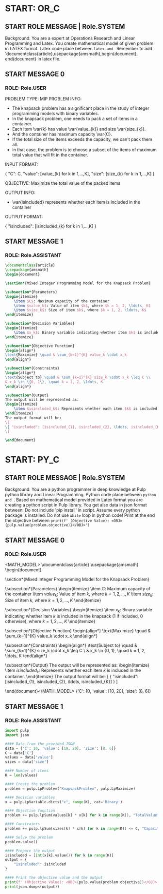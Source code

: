 # START: OR_C 
## START ROLE MESSAGE | Role.SYSTEM 
Background: You are a expert at Operations Research and Linear Programming and Latex. You create mathematical model of given problem in LATEX format. Latex code place between ```latex and ``` Remember to add 'documentclass{article},usepackage{amsmath},begin{document}, end{document} in latex file. 
## START MESSAGE 0 
### ROLE: Role.USER
<DESCRIPTION>
PROBLEM TYPE: MIP
PROBLEM INFO:

- The knapsack problem has a significant place in the study of integer programming models with binary variables. 
- In the knapsack problem, one needs to pack a set of items in a container.
- Each item \var{k} has value \var{value_{k}} and size \var{size_{k}}.
- And the container has maximum capacity \var{C}. 
- If the total size of the items exceeds the capacity, we can't pack them all. 
- In that case, the problem is to choose a subset of the items of maximum total value that will fit in the container. 

INPUT FORMAT:

{
	"C": C,
	"value": [value_{k} for k in 1,...,K],
	"size": [size_{k} for k in 1,...,K]
}


OBJECTIVE: Maximize the total value of the packed items

OUTPUT INFO:

- \var{isincluded} represents whether each item is included in the container

OUTPUT FORMAT:

{
	"isincluded": [isincluded_{k} for k in 1,...,K]
}
</DESCRIPTION>


## START MESSAGE 1 
### ROLE: Role.ASSISTANT
```latex
\documentclass{article}
\usepackage{amsmath}
\begin{document}

\section*{Mixed Integer Programming Model for the Knapsack Problem}

\subsection*{Parameters}
\begin{itemize}
    \item $C$: Maximum capacity of the container
    \item $value_k$: Value of item $k$, where $k = 1, 2, \ldots, K$
    \item $size_k$: Size of item $k$, where $k = 1, 2, \ldots, K$
\end{itemize}

\subsection*{Decision Variables}
\begin{itemize}
    \item $x_k$: Binary variable indicating whether item $k$ is included in the knapsack (1 if included, 0 otherwise), where $k = 1, 2, \ldots, K$
\end{itemize}

\subsection*{Objective Function}
\begin{align*}
\text{Maximize} \quad & \sum_{k=1}^{K} value_k \cdot x_k
\end{align*}

\subsection*{Constraints}
\begin{align*}
\text{Subject to} \quad & \sum_{k=1}^{K} size_k \cdot x_k \leq C \\
& x_k \in \{0, 1\}, \quad k = 1, 2, \ldots, K
\end{align*}

\subsection*{Output}
The output will be represented as:
\begin{itemize}
    \item $isincluded_k$: Represents whether each item $k$ is included in the container.
\end{itemize}
The output format will be:
\[
\{ "isincluded": [isincluded_{1}, isincluded_{2}, \ldots, isincluded_{K}] \}
\]

\end{document}
```

# START: PY_C 
## START ROLE MESSAGE | Role.SYSTEM 
Background: You are a python programmer in deep knowledge at Pulp python library and Linear Programming. Python code place between ```python and ```. Based on mathematical model provided in Latex format you are creating a python script in Pulp library. You get also data in json format between: <DATA></DATA> Do not include 'pip install' in script. Assume every python package is installed. Do not use `while` loop in python code! Print at the end the objective between <OBJ></OBJ> `print(f' (Objective Value): <OBJ>{pulp.value(problem.objective)}</OBJ>')` 
## START MESSAGE 0 
### ROLE: Role.USER
<MATH_MODEL>
\documentclass{article}
\usepackage{amsmath}
\begin{document}

\section*{Mixed Integer Programming Model for the Knapsack Problem}

\subsection*{Parameters}
\begin{itemize}
    \item $C$: Maximum capacity of the container
    \item $value_k$: Value of item $k$, where $k = 1, 2, \ldots, K$
    \item $size_k$: Size of item $k$, where $k = 1, 2, \ldots, K$
\end{itemize}

\subsection*{Decision Variables}
\begin{itemize}
    \item $x_k$: Binary variable indicating whether item $k$ is included in the knapsack (1 if included, 0 otherwise), where $k = 1, 2, \ldots, K$
\end{itemize}

\subsection*{Objective Function}
\begin{align*}
\text{Maximize} \quad & \sum_{k=1}^{K} value_k \cdot x_k
\end{align*}

\subsection*{Constraints}
\begin{align*}
\text{Subject to} \quad & \sum_{k=1}^{K} size_k \cdot x_k \leq C \\
& x_k \in \{0, 1\}, \quad k = 1, 2, \ldots, K
\end{align*}

\subsection*{Output}
The output will be represented as:
\begin{itemize}
    \item $isincluded_k$: Represents whether each item $k$ is included in the container.
\end{itemize}
The output format will be:
\[
\{ "isincluded": [isincluded_{1}, isincluded_{2}, \ldots, isincluded_{K}] \}
\]

\end{document}</MATH_MODEL>
<DATA>
{'C': 10, 'value': [10, 20], 'size': [8, 6]}</DATA>


## START MESSAGE 1 
### ROLE: Role.ASSISTANT
```python
import pulp
import json

#### Data from the provided JSON
data = {'C': 10, 'value': [10, 20], 'size': [8, 6]}
C = data['C']
values = data['value']
sizes = data['size']

#### Number of items
K = len(values)

#### Create the problem
problem = pulp.LpProblem("KnapsackProblem", pulp.LpMaximize)

#### Decision variables
x = pulp.LpVariable.dicts("x", range(K), cat='Binary')

#### Objective function
problem += pulp.lpSum(values[k] * x[k] for k in range(K)), "TotalValue"

#### Constraints
problem += pulp.lpSum(sizes[k] * x[k] for k in range(K)) <= C, "CapacityConstraint"

#### Solve the problem
problem.solve()

#### Prepare the output
isincluded = [int(x[k].value()) for k in range(K)]
output = {
    "isincluded": isincluded
}

#### Print the objective value and the output
print(f' (Objective Value): <OBJ>{pulp.value(problem.objective)}</OBJ>')
print(json.dumps(output))
```

